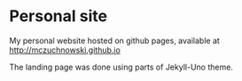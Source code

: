 # Personal site

My personal website hosted on github pages, available at http://mczuchnowski.github.io

The landing page was done using parts of Jekyll-Uno theme.
